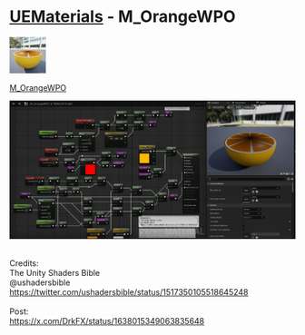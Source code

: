 # <a href="..">UEMaterials</a> - M_OrangeWPO
<img src="M_OrangeWPO_00.jpeg" width="64px" /><br/>

<a href="../M_OrangeWPO.uasset">M_OrangeWPO</a><br/>

<img src="M_OrangeWPO_01.jpeg" width="640px" /><br/>

<br/>
Credits:<br/>
The Unity Shaders Bible<br/>
@ushadersbible<br/>
<a href="https://twitter.com/ushadersbible/status/1517350105518645248">https://twitter.com/ushadersbible/status/1517350105518645248</a><br/>
<br/>
Post:<br/>
<a href="https://x.com/DrkFX/status/1638015349063835648">https://x.com/DrkFX/status/1638015349063835648</a><br/>